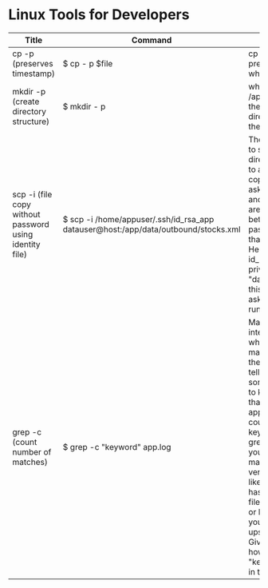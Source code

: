# Linux Tools for Developers

| Title  | Command | Description |
| ------------- | ------------- | ------------- |
| cp -p (preserves timestamp)  | $ cp - p $file  | cp - p command will preserve the timestamp when you copy a file. |
| mkdir -p (create directory structure) | $ mkdir - p | when you copy a file /app/config/app.properties then it will create those directories automatically if they don't exist. | 
| scp -i (file copy without password using identity file) | $ scp -i /home/appuser/.ssh/id_rsa_app datauser@host:/app/data/outbound/stocks.xml | The SCP command is used to securely copy files and directories from one host to another host. When you copy files using SCP, it asks for your username and password but if you are doing using script, you better want to do a password-less SCP and that's where scp -i helps. Here the identity file: id_rsa_app contains the private/public key for "datauser". The beauty of this option is that it won't ask for a password if you run this command.
| grep -c  (count number of matches) | $ grep -c "keyword" app.log | Many times we are interested in knowing whether the file contains a matching word or not and the grep command just tells you that, but sometimes you also want to know how many times that particular keyword appears in files? I mean, could of the matching keyword. That's where grep -c helps. It will tell you the count of the matching keyword. It's very useful to find details like how many times a user has logged in or how many files he has downloaded, or how many instruments you have received from upstream, and so on. Given command will print how many times "keyword" has appeared in the app.log file.
